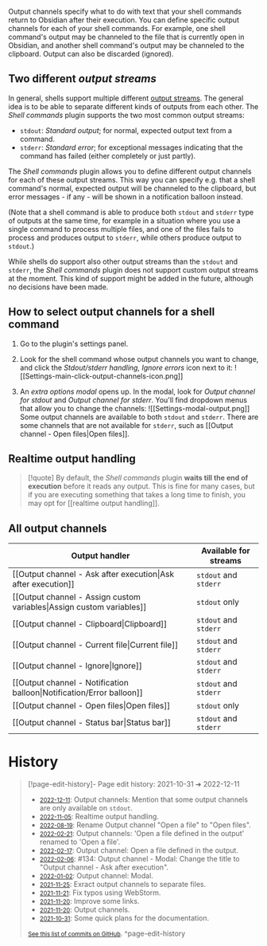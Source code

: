 Output channels specify what to do with text that your shell commands return to Obsidian after their execution. You can define specific output channels for each of your shell commands. For example, one shell command's output may be channeled to the file that is currently open in Obsidian, and another shell command's output may be channeled to the clipboard. Output can also be discarded (ignored).

## Two different *output streams*
In general, shells support multiple different [output streams](https://en.wikipedia.org/wiki/Standard_streams). The general idea is to be able to separate different kinds of outputs from each other. The *Shell commands* plugin supports the two most common output streams:
- `stdout`: *Standard output*; for normal, expected output text from a command.
- `stderr`: *Standard error*; for exceptional messages indicating that the command has failed (either completely or just partly).

The *Shell commands* plugin allows you to define different output channels for each of these output streams. This way you can specify e.g. that a shell command's normal, expected output will be channeled to the clipboard, but error messages - if any - will be shown in a notification balloon instead.

(Note that a shell command is able to produce both `stdout` and `stderr` type of outputs at the same time, for example in a situation where you use a single command to process multiple files, and one of the files fails to process and produces output to `stderr`, while others produce output to `stdout`.)

While shells do support also other output streams than the `stdout` and `stderr`, the *Shell commands* plugin does not support custom output streams at the moment. This kind of support might be added in the future, although no decisions have been made.

## How to select output channels for a shell command
1. Go to the plugin's settings panel.
2. Look for the shell command whose output channels you want to change, and click the *Stdout/stderr handling, Ignore errors* icon next to it:
  ![[Settings-main-click-output-channels-icon.png]]
  
3. An *extra options modal* opens up. In the modal, look for *Output channel for stdout* and *Output channel for stderr*. You'll find dropdown menus that allow you to change the channels:
  ![[Settings-modal-output.png]]
Some output channels are available to both `stdout` and `stderr`. There are some channels that are not available for `stderr`, such as [[Output channel - Open files|Open files]].

## Realtime output handling
> [!quote]
> By default, the *Shell commands* plugin **waits till the end of execution** before it reads any output. This is fine for many cases, but if you are executing something that takes a long time to finish, you may opt for [[realtime output handling]].

## All output channels
| Output handler                                                        | Available for streams |
| --------------------------------------------------------------------- | --------------------- |
| [[Output channel - Ask after execution\|Ask after execution]]         | `stdout` and `stderr` |
| [[Output channel - Assign custom variables\|Assign custom variables]] | `stdout` only         |
| [[Output channel - Clipboard\|Clipboard]]                             | `stdout` and `stderr` |
| [[Output channel - Current file\|Current file]]                       | `stdout` and `stderr` |
| [[Output channel - Ignore\|Ignore]]                                   | `stdout` and `stderr` |
| [[Output channel - Notification balloon\|Notification/Error balloon]] | `stdout` and `stderr` |
| [[Output channel - Open files\|Open files]]                           | `stdout` only         |
| [[Output channel - Status bar\|Status bar]]                           | `stdout` and `stderr` |

# History


> [!page-edit-history]- Page edit history: 2021-10-31 &#10132; 2022-12-11
> - [<small>2022-12-11</small>](https://github.com/Taitava/obsidian-shellcommands-documentation/commit/97879fc6f02642444d1a61eee52f83b35a0ef86d): Output channels: Mention that some output channels are only available on `stdout`.
> - [<small>2022-11-05</small>](https://github.com/Taitava/obsidian-shellcommands-documentation/commit/ba41cfb111b3cfd904f82df2746ef4689d9abba3): Realtime output handling.
> - [<small>2022-08-19</small>](https://github.com/Taitava/obsidian-shellcommands-documentation/commit/7c6f5146f8f90047f63fd90bfbe81f024d6513ea): Rename Output channel "Open a file" to "Open files".
> - [<small>2022-02-21</small>](https://github.com/Taitava/obsidian-shellcommands-documentation/commit/10927a104173795814a93a66febebdf536563faa): Output channels: 'Open a file defined in the output' renamed to 'Open a file'.
> - [<small>2022-02-17</small>](https://github.com/Taitava/obsidian-shellcommands-documentation/commit/de08ed9e9c01e8c184e498473dafc44cad9eb0e0): Output channel: Open a file defined in the output.
> - [<small>2022-02-06</small>](https://github.com/Taitava/obsidian-shellcommands-documentation/commit/1a84fe59a57f760fa9773a70cf41693982d571ef): #134: Output channel - Modal: Change the title to "Output channel - Ask after execution".
> - [<small>2022-01-02</small>](https://github.com/Taitava/obsidian-shellcommands-documentation/commit/88f88ce46a22a9a7ae4ce3f93727dca1ed8b97bd): Output channel: Modal.
> - [<small>2021-11-25</small>](https://github.com/Taitava/obsidian-shellcommands-documentation/commit/e98d750bc24d867629c6de1fa5019c31b6e87f49): Exract output channels to separate files.
> - [<small>2021-11-21</small>](https://github.com/Taitava/obsidian-shellcommands-documentation/commit/f368a217fcc5484e3f078b598d6a2c3e2cbe35cb): Fix typos using WebStorm.
> - [<small>2021-11-20</small>](https://github.com/Taitava/obsidian-shellcommands-documentation/commit/49f6a5aa991b118b0193538cb111300aca91dc96): Improve some links.
> - [<small>2021-11-20</small>](https://github.com/Taitava/obsidian-shellcommands-documentation/commit/a0b2ca18f74c8ece9499165e26bda7750e6945cd): Output channels.
> - [<small>2021-10-31</small>](https://github.com/Taitava/obsidian-shellcommands-documentation/commit/2dd3261379bc2817e7ea01b96872402ad7c3c4d1): Some quick plans for the documentation.
> 
> [<small>See this list of commits on GitHub</small>](https://github.com/Taitava/obsidian-shellcommands-documentation/commits/main/./Output%20handling/Output%20channels.md).
> ^page-edit-history